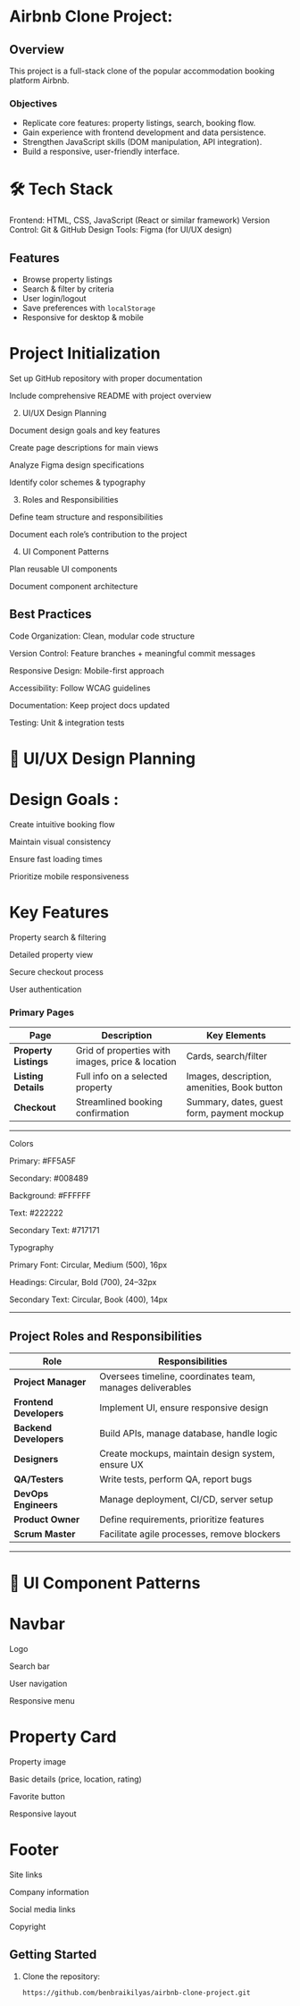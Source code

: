 # Airbnb Clone Project:

## Overview
This project is a full-stack clone of the popular accommodation booking platform Airbnb.

### Objectives

- Replicate core features: property listings, search, booking flow.  
- Gain experience with frontend development and data persistence.  
- Strengthen JavaScript skills (DOM manipulation, API integration).  
- Build a responsive, user-friendly interface. 
# 🛠 Tech Stack
Frontend: HTML, CSS, JavaScript (React or similar framework)
Version Control: Git & GitHub
Design Tools: Figma (for UI/UX design)
## Features
- Browse property listings  
- Search & filter by criteria  
- User login/logout  
- Save preferences with `localStorage`  
- Responsive for desktop & mobile  

# Project Initialization 

Set up GitHub repository with proper documentation

Include comprehensive README with project overview

2. UI/UX Design Planning

Document design goals and key features

Create page descriptions for main views

Analyze Figma design specifications

Identify color schemes & typography

3. Roles and Responsibilities

Define team structure and responsibilities

Document each role’s contribution to the project

4. UI Component Patterns

Plan reusable UI components

Document component architecture

## Best Practices

Code Organization: Clean, modular code structure

Version Control: Feature branches + meaningful commit messages

Responsive Design: Mobile-first approach

Accessibility: Follow WCAG guidelines

Documentation: Keep project docs updated

Testing: Unit & integration tests

# 🎨 UI/UX Design Planning

# Design Goals :

Create intuitive booking flow

Maintain visual consistency

Ensure fast loading times

Prioritize mobile responsiveness

# Key Features

Property search & filtering

Detailed property view

Secure checkout process

User authentication

### Primary Pages
| Page                   | Description                                      | Key Elements |
|-------------------------|--------------------------------------------------|--------------|
| **Property Listings**   | Grid of properties with images, price & location | Cards, search/filter |
| **Listing Details**     | Full info on a selected property                 | Images, description, amenities, Book button |
| **Checkout**            | Streamlined booking confirmation                 | Summary, dates, guest form, payment mockup |
---
Colors

Primary: #FF5A5F

Secondary: #008489

Background: #FFFFFF

Text: #222222

Secondary Text: #717171

Typography

Primary Font: Circular, Medium (500), 16px

Headings: Circular, Bold (700), 24–32px

Secondary Text: Circular, Book (400), 14px

---

## Project Roles and Responsibilities

| **Role**              | **Responsibilities** |
|------------------------|-----------------------|
| **Project Manager**    | Oversees timeline, coordinates team, manages deliverables |
| **Frontend Developers**| Implement UI, ensure responsive design |
| **Backend Developers** | Build APIs, manage database, handle logic |
| **Designers**          | Create mockups, maintain design system, ensure UX |
| **QA/Testers**         | Write tests, perform QA, report bugs |
| **DevOps Engineers**   | Manage deployment, CI/CD, server setup |
| **Product Owner**      | Define requirements, prioritize features |
| **Scrum Master**       | Facilitate agile processes, remove blockers |

---

# 🧩 UI Component Patterns

# Navbar

Logo

Search bar

User navigation

Responsive menu

# Property Card

Property image

Basic details (price, location, rating)

Favorite button

Responsive layout

# Footer

Site links

Company information

Social media links

Copyright

## Getting Started
1. Clone the repository:  
   ```bash
   https://github.com/benbraikilyas/airbnb-clone-project.git
